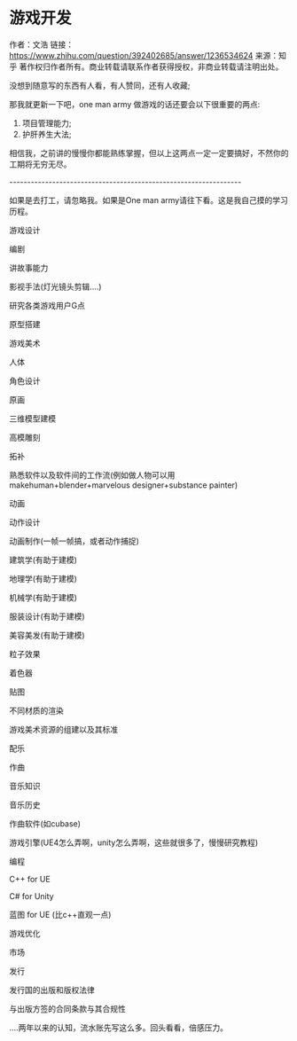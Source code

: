 # 游戏开发

作者：文浩
链接：https://www.zhihu.com/question/392402685/answer/1236534624
来源：知乎
著作权归作者所有。商业转载请联系作者获得授权，非商业转载请注明出处。



没想到随意写的东西有人看，有人赞同，还有人收藏;

那我就更新一下吧，one man army 做游戏的话还要会以下很重要的两点:

1. 项目管理能力;
2. 护肝养生大法;

相信我，之前讲的慢慢你都能熟练掌握，但以上这两点一定一定要搞好，不然你的工期将无穷无尽。 

\-----------------------------------------------------------------

如果是去打工，请忽略我。如果是One man army请往下看。这是我自己摸的学习历程。

游戏设计

编剧

讲故事能力

影视手法(灯光镜头剪辑....)

研究各类游戏用户G点

原型搭建

游戏美术

人体

角色设计

原画

三维模型建模

高模雕刻

拓补

熟悉软件以及软件间的工作流(例如做人物可以用makehuman+blender+marvelous designer+substance painter)

动画

动作设计

动画制作(一帧一帧搞，或者动作捕捉)

建筑学(有助于建模)

地理学(有助于建模)

机械学(有助于建模)

服装设计(有助于建模)

美容美发(有助于建模)

粒子效果

着色器

贴图

不同材质的渲染

游戏美术资源的组建以及其标准

配乐

作曲

音乐知识

音乐历史

作曲软件(如cubase)

游戏引擎(UE4怎么弄啊，unity怎么弄啊，这些就很多了，慢慢研究教程)

编程

C++ for UE

C# for Unity

蓝图 for UE (比c++直观一点)

游戏优化

市场

发行

发行国的出版和版权法律

与出版方签的合同条款与其合规性

....两年以来的认知，流水账先写这么多。回头看看，倍感压力。
